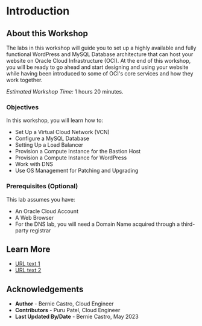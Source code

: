# Introduction

## About this Workshop

The labs in this workshop will guide you to set up a highly available and fully functional WordPress and MySQL Database architecture that can host your website on Oracle Cloud Infrastructure (OCI). At the end of this workshop, you will be ready to go ahead and start designing and using your website while having been introduced to some of OCI's core services and how they work together. 

*Estimated Workshop Time:* 1 hours 20 minutes.

### Objectives

In this workshop, you will learn how to:
* Set Up a Virtual Cloud Network (VCN)
* Configure a MySQL Database
* Setting Up a Load Balancer
* Provision a Compute Instance for the Bastion Host
* Provision a Compute Instance for WordPress
* Work with DNS
* Use OS Management for Patching and Upgrading

### Prerequisites (Optional)

This lab assumes you have:
* An Oracle Cloud Account
* A Web Browser
* For the DNS lab, you will need a Domain Name acquired through a third-party registrar



## Learn More

* [URL text 1](http://docs.oracle.com)
* [URL text 2](http://docs.oracle.com)

## Acknowledgements
* **Author** - Bernie Castro, Cloud Engineer
* **Contributors** - Puru Patel, Cloud Engineer
* **Last Updated By/Date** - Bernie Castro, May 2023
